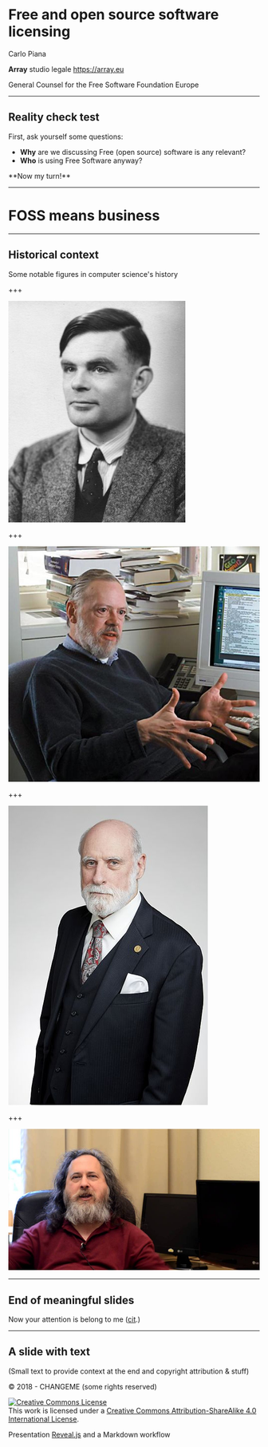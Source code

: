 # Free and open source software licensing


Carlo Piana

**Array** studio legale
  https://array.eu   

General Counsel for the Free Software Foundation Europe

<!-- Remove the comment to remove the sample second logo  
Change the logo to adapt the slide -->

---

## Reality check test

First, ask yourself some questions:

* **Why** are we discussing Free (open source) software is any relevant?
* **Who** is using Free Software anyway?

<p class="fragment fade-in">**Now my turn!**</p>

---

# FOSS means business

---

## Historical context

Some notable figures in computer science's history

+++


<img class="center-img" src="markdown/assets/alan_turing.jpg" />

+++

<img class="center-img" src="markdown/assets/dennisritchie5.jpg"  />

+++

<img class="center-img" src="markdown/assets/vint_cerf.jpg"  />

+++

<img class="center-img" src="markdown/assets/stallman.jpg"  />

---

## End of meaningful slides

Now your attention is belong to me ([cit](https://it.wikipedia.org/wiki/All_your_base_are_belong_to_us).)


---

## A slide with text

(Small text to provide context at the end and copyright attribution & stuff)


<div class="bottom">
<p>© 2018 - CHANGEME (some rights reserved) </p>

<p><a rel="license" href="http://creativecommons.org/licenses/by-sa/4.0/"><img alt="Creative Commons License" style="border-width:0" src="https://i.creativecommons.org/l/by-sa/4.0/88x31.png" /></a><br />This work is licensed under a <a rel="license" href="http://creativecommons.org/licenses/by-sa/4.0/">Creative Commons Attribution-ShareAlike 4.0 International License</a>.  
</p>

Presentation [Reveal.js][81aa3153] and a Markdown workflow

</div>

  [81aa3153]: https://revealjs.com/ "Reveal"

